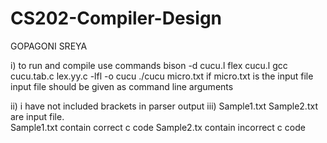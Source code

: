 # CS202-Compiler-Design

GOPAGONI SREYA

i) to run and compile use commands
 bison -d cucu.l
 flex cucu.l
 gcc cucu.tab.c lex.yy.c -lfl -o cucu
 ./cucu micro.txt
 if micro.txt is the input file
 input file should be given as command line arguments

ii) i have not included brackets in parser output
iii) Sample1.txt Sample2.txt are input file.   
   Sample1.txt contain correct c code 
   Sample2.tx contain incorrect c code
